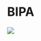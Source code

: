 # BIPA

<img src="https://search.pstatic.net/common/?src=http%3A%2F%2Fblogfiles.naver.net%2FMjAyMTEwMTVfMjE4%2FMDAxNjM0Mjk4MTg1Mjky.UseCo-GNNc0_7-BbJdcvXbrlEszLFylmZVAVyz8zNBQg.1u0K0RcLIr5gWciKjl64aQ6_zqI-dAMchZFCOocqxdkg.PNG.charzim0611%2Fimage.png&type=sc960_832"></img>
